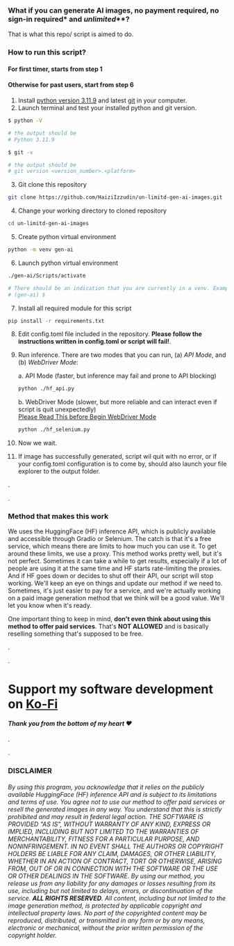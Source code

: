 ### What if you can generate AI images, no payment required, no sign-in required* and _unlimited_**?
That is what this repo/ script is aimed to do.

### How to run this script?
#### For first timer, starts from step 1
#### Otherwise for past users, start from step 6
1. Install [python version 3.11.9](https://www.python.org/downloads/release/python-3119/) and latest [git](https://git-scm.com/downloads) in your computer.
2. Launch terminal and test your installed python and git version.
```bash
$ python -V
```
```bash
# the output should be
# Python 3.11.9
```
```bash
$ git -v
```
```bash
# the output should be
# git version <version_number>.<platform>
```
3. Git clone this repository
```bash
git clone https://github.com/HaiziIzzudin/un-limitd-gen-ai-images.git
```
4. Change your working directory to cloned repository
```bash
cd un-limitd-gen-ai-images
```
5. Create python virtual environment
```bash
python -m venv gen-ai
```
6. Launch python virtual environment
```bash
./gen-ai/Scripts/activate
```
```bash
# There should be an indication that you are currently in a venv. Example:
# (gen-ai) $
```
7. Install all required module for this script
```bash
pip install -r requirements.txt
```
8. Edit config.toml file included in the repository. **Please follow the instructions written in config.toml or script will fail!**.
9. Run inference. There are two modes that you can run, (a) _API Mode_, and (b) _WebDriver Mode_:

   a. API Mode (faster, but inference may fail and prone to API blocking)
   ```bash
   python ./hf_api.py
   ```
      
   b. WebDriver Mode (slower, but more reliable and can interact even if script is quit unexpectedly)<br>
   [Please Read This before Begin WebDriver Mode](https://github.com/HaiziIzzudin/un-limitd-gen-ai-images/blob/main/selenium_setup.md)
    
   ```bash
   python ./hf_selenium.py
   ```

11. Now we wait.
12. If image has successfully generated, script wil quit with no error, or if your config.toml configuration is to come by, should also launch your file explorer to the output folder.

.

.
### Method that makes this work
We uses the HuggingFace (HF) inference API, which is publicly available and accessible through Gradio or Selenium. The catch is that it's a free service, which means there are limits to how much you can use it. To get around these limits, we use a proxy. This method works pretty well, but it's not perfect. Sometimes it can take a while to get results, especially if a lot of people are using it at the same time and HF starts rate-limiting the proxies. And if HF goes down or decides to shut off their API, our script will stop working. We'll keep an eye on things and update our method if we need to. Sometimes, it's just easier to pay for a service, and we're actually working on a paid image generation method that we think will be a good value. We'll let you know when it's ready.

One important thing to keep in mind, **don't even think about using this method to offer paid services**. That's **NOT ALLOWED** and is basically reselling something that's supposed to be free.

.

.

# Support my software development on [Ko-Fi](https://ko-fi.com/haiziizzudin)
#### *Thank you from the bottom of my heart ❤️*

.

.

### DISCLAIMER
###### By using this program, you acknowledge that it relies on the publicly available HuggingFace (HF) inference API and is subject to its limitations and terms of use. You agree not to use our method to offer paid services or resell the generated images in any way. You understand that this is strictly prohibited and may result in federal legal action. THE SOFTWARE IS PROVIDED "AS IS", WITHOUT WARRANTY OF ANY KIND, EXPRESS OR IMPLIED, INCLUDING BUT NOT LIMITED TO THE WARRANTIES OF MERCHANTABILITY, FITNESS FOR A PARTICULAR PURPOSE, AND NONINFRINGEMENT. IN NO EVENT SHALL THE AUTHORS OR COPYRIGHT HOLDERS BE LIABLE FOR ANY CLAIM, DAMAGES, OR OTHER LIABILITY, WHETHER IN AN ACTION OF CONTRACT, TORT OR OTHERWISE, ARISING FROM, OUT OF OR IN CONNECTION WITH THE SOFTWARE OR THE USE OR OTHER DEALINGS IN THE SOFTWARE. By using our method, you release us from any liability for any damages or losses resulting from its use, including but not limited to delays, errors, or discontinuation of the service. **ALL RIGHTS RESERVED**. All content, including but not limited to the image generation method, is protected by applicable copyright and intellectual property laws. No part of the copyrighted content may be reproduced, distributed, or transmitted in any form or by any means, electronic or mechanical, without the prior written permission of the copyright holder.
